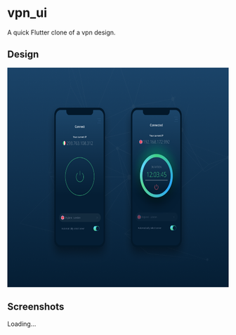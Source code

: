 # vpn_ui

A quick Flutter clone of a vpn design.

## Design

<img src="uiDesign/image_processing20200424-6790-1gpzc36.png" height="500em" />

## Screenshots 

Loading...
